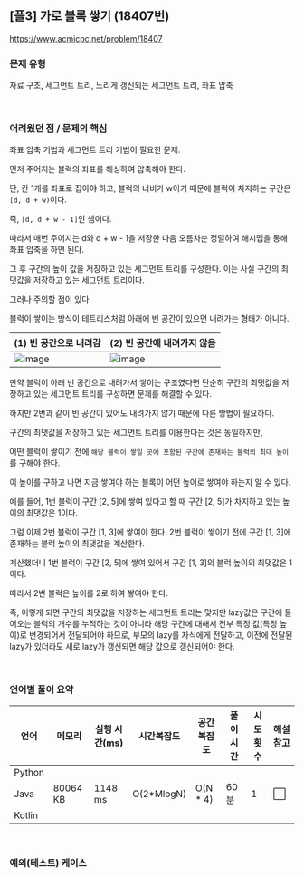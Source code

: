 ## [플3] 가로 블록 쌓기 (18407번)

https://www.acmicpc.net/problem/18407

### 문제 유형

자료 구조, 세그먼트 트리, 느리게 갱신되는 세그먼트 트리, 좌표 압축

<br>

### 어려웠던 점 / 문제의 핵심

좌표 압축 기법과 세그먼트 트리 기법이 필요한 문제.

먼저 주어지는 블럭의 좌표를 해싱하여 압축해야 한다.

단, 칸 1개를 좌표로 잡아야 하고, 블럭의 너비가 w이기 때문에 블럭이 차지하는 구간은 `[d, d + w)`이다.

즉, `[d, d + w - 1]`인 셈이다.

따라서 매번 주어지는 d와 d + w - 1을 저장한 다음 오름차순 정렬하여 해시맵을 통해 좌표 압축을 하면 된다.

그 후 구간의 높이 값을 저장하고 있는 세그먼트 트리를 구성한다. 이는 사실 구간의 최댓값을 저장하고 있는 세그먼트 트리이다.

그러나 주의할 점이 있다.

블럭이 쌓이는 방식이 테트리스처럼 아래에 빈 공간이 있으면 내려가는 형태가 아니다.

| (1) 빈 공간으로 내려감                                       | (2) 빈 공간에 내려가지 않음                                  |
| ------------------------------------------------------------ | ------------------------------------------------------------ |
| ![image](https://github.com/siwon-park/Problem_Solving/assets/93081720/72ba675e-bd18-4f45-be96-ad9253442ba6) | ![image](https://github.com/siwon-park/Problem_Solving/assets/93081720/4c3341d1-d799-4b40-b6d9-a90951d03248) |

만약 블럭이 아래 빈 공간으로 내려가서 쌓이는 구조였다면 단순히 구간의 최댓값을 저장하고 있는 세그먼트 트리를 구성하면 문제를 해결할 수 있다.

하지만 2번과 같이 빈 공간이 있어도 내려가지 않기 때문에 다른 방법이 필요하다.

구간의 최댓값을 저장하고 있는 세그먼트 트리를 이용한다는 것은 동일하지만, 

어떤 블럭이 쌓이기 전에 `해당 블럭이 쌓일 곳에 포함된 구간에 존재하는 블럭의 최대 높이`를 구해야 한다.

이 높이를 구하고 나면 지금 쌓여야 하는 블록이 어떤 높이로 쌓여야 하는지 알 수 있다.

예를 들어, 1번 블럭이 구간 [2, 5]에 쌓여 있다고 할 때 구간 [2, 5]가 차지하고 있는 높이의 최댓값은 1이다.

그럼 이제 2번 블럭이 구간 [1, 3]에 쌓여야 한다. 2번 블럭이 쌓이기 전에 구간 [1, 3]에 존재하는 블럭 높이의 최댓값을 계산한다.

계산했더니 1번 블럭이 구간 [2, 5]에 쌓여 있어서 구간 [1, 3]의 블럭 높이의 최댓값은 1이다.

따라서 2번 블럭은 높이를 2로 하여 쌓여야 한다.

즉, 이렇게 되면 구간의 최댓값을 저장하는 세그먼트 트리는 맞지만 lazy값은 구간에 들어오는 블럭의 개수를 누적하는 것이 아니라 해당 구간에 대해서 전부 특정 값(특정 높이)로 변경되어서 전달되어야 하므로, 부모의 lazy를 자식에게 전달하고, 이전에 전달된 lazy가 있더라도 새로 lazy가 갱신되면 해당 값으로 갱신되어야 한다.

<br>

### 언어별 풀이 요약

| 언어   | 메모리   | 실행 시간(ms) | 시간복잡도 | 공간복잡도 | 풀이 시간 | 시도 횟수 | 해설 참고            |
| ------ | -------- | ------------- | ---------- | ---------- | --------- | --------- | -------------------- |
| Python |          |               |            |            |           |           |                      |
| Java   | 80064 KB | 1148 ms       | O(2*MlogN) | O(N * 4)   | 60분      | 1         | :white_large_square: |
| Kotlin |          |               |            |            |           |           |                      |

<br>

### 예외(테스트) 케이스

```
```

